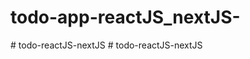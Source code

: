 # todo-app-reactJS_nextJS-
 
#   t o d o - r e a c t J S - n e x t J S  
 #   t o d o - r e a c t J S - n e x t J S  
 
